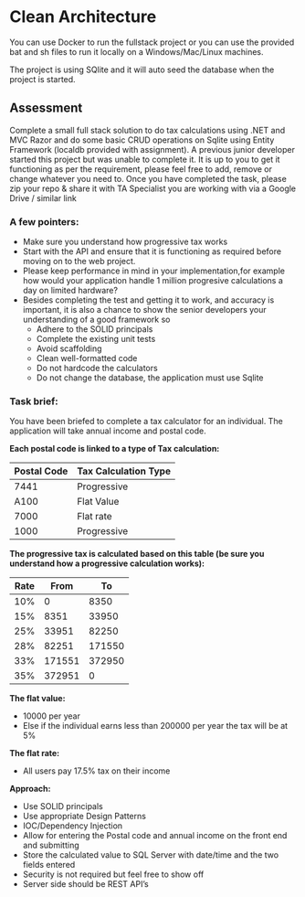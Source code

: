 ﻿# Clean Architecture

You can use Docker to run the fullstack project or you can use the provided bat and sh files to run it locally on a Windows/Mac/Linux machines.

The project is using SQlite and it will auto seed the database when the project is started.

## Assessment

Complete a small full stack solution to do tax calculations using .NET and MVC Razor and do some basic CRUD
operations on Sqlite using Entity Framework (localdb provided with assignment).
A previous junior developer started this project but was unable to complete it.
It is up to you to get it functioning as per the requirement, please feel free to add, remove or change whatever you need to.
Once you have completed the task, please zip your repo & share it with TA Specialist you are working with via a Google Drive / similar link

### A few pointers:

- Make sure you understand how progressive tax works
- Start with the API and ensure that it is functioning as required before moving on to the web project.
- Please keep performance in mind in your implementation,for example how would your application handle 1 million progresive calculations a day on limited hardware?
- Besides completing the test and getting it to work, and accuracy is important, it is also a chance to show the senior developers your understanding of a good framework so
  - Adhere to the SOLID principals
  - Complete the existing unit tests
  - Avoid scaffolding
  - Clean well-formatted code
  - Do not hardcode the calculators
  - Do not change the database, the application must use Sqlite

### Task brief:

You have been briefed to complete a tax calculator for an individual. The application will take annual income and postal code.

**Each postal code is linked to a type of Tax calculation:**

| Postal Code | Tax Calculation Type |
| ----------- | -------------------- |
| 7441        | Progressive          |
| A100        | Flat Value           |
| 7000        | Flat rate            |
| 1000        | Progressive          |

**The progressive tax is calculated based on this table (be sure you understand how a progressive calculation works):**

| Rate | From   | To     |
| ---- | ------ | ------ |
| 10%  | 0      | 8350   |
| 15%  | 8351   | 33950  |
| 25%  | 33951  | 82250  |
| 28%  | 82251  | 171550 |
| 33%  | 171551 | 372950 |
| 35%  | 372951 | 0      |

**The flat value:**

- 10000 per year
- Else if the individual earns less than 200000 per year the tax will be at 5%

**The flat rate:**

- All users pay 17.5% tax on their income

**Approach:**

- Use SOLID principals
- Use appropriate Design Patterns
- IOC/Dependency Injection
- Allow for entering the Postal code and annual income on the front end and submitting
- Store the calculated value to SQL Server with date/time and the two fields entered
- Security is not required but feel free to show off
- Server side should be REST API’s

```

```
